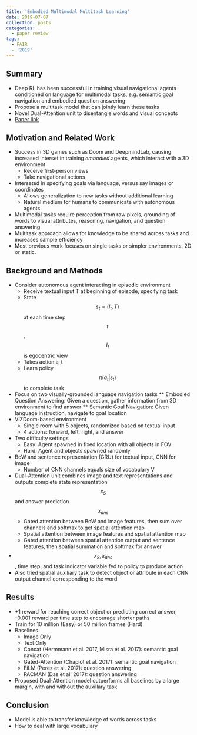 ```yaml
---
title: 'Embodied Multimodal Multitask Learning'
date: 2019-07-07
collection: posts
categories: 
  - paper review
tags:
  - FAIR
  - '2019'
---
```


Summary
------
* Deep RL has been successful in training visual navigational agents conditioned on language for multimodal tasks, e.g. semantic goal navigation and embodied question answering
* Propose a multitask model that can jointly learn these tasks
* Novel Dual-Attention unit to disentangle words and visual concepts
* [Paper link](https://arxiv.org/abs/1902.01385)
<!--more-->

Motivation and Related Work
------
* Success in 3D games such as Doom and DeepmindLab, causing increased interset in training *embodied* agents, which interact with a 3D environment
	* Receive first-person views
	* Take navigational actions
* Interseted in specifying goals via language, versus say images or coordinates
	* Allows generalization to new tasks without additional learning
	* Natural medium for humans to communicate with autonomous agents
* Multimodal tasks require perception from raw pixels, grounding of words to visual attributes, reasoning, navigation, and question answering
* Multitask approach allows for knowledge to be shared across tasks and increases sample efficiency
* Most previous work focuses on single tasks or simpler environments, 2D or static.

Background and Methods
------
* Consider autonomous agent interacting in episodic environment
	* Receive textual input T at beginning of episode, specifying task
	* State $$ s_t=(I_t, T) $$ at each time step $$ t $$, $$ I_t $$ is egocentric view
	* Takes action a_t
	* Learn policy $$ \pi(a_t \vert s_t) $$ to complete task
* Focus on two visually-grounded language navigation tasks
	** Embodied Question Answering: Given a question, gather information from 3D environment to find answer
	** Semantic Goal Navigation: Given language instruction, navigate to goal location
* ViZDoom-based environment
	* Single room with 5 objects, randomized based on textual input
	* 4 actions: forward, left, right, and answer
* Two difficulty settings
	* Easy: Agent spawned in fixed location with all objects in FOV
	* Hard: Agent and objects spawned randomly
* BoW and sentence representation (GRU) for textual input, CNN for image
	* Number of CNN channels equals size of vocabulary V
* Dual-Attention unit combines image and text representations and outputs complete state representation $$ x_S $$ and answer prediction $$ x_{ans} $$
	* Gated attention between BoW and image features, then sum over channels and softmax to get spatial attention map
	* Spatial attention between image features and spatial attention map
	* Gated attention between spatial attention output and sentence features, then spatial summation and softmax for answer
* $$ x_S, x_{ans} $$, time step, and task indicator variable fed to policy to produce action
* Also tried spatial auxiliary task to detect object or attribute in each CNN output channel corresponding to the word

Results
------
* +1 reward for reaching correct object or predicting correct answer, -0.001 reward per time step to encourage shorter paths
* Train for 10 million (Easy) or 50 million frames (Hard)
* Baselines
	* Image Only
	* Text Only
	* Concat (Hermmann et al. 2017, Misra et al. 2017): semantic goal navigation
	* Gated-Attention (Chaplot et al. 2017): semantic goal navigation
	* FiLM (Perez et al. 2017): question answering
	* PACMAN (Das et al. 2017): question answering
* Proposed Dual-Attention model outperforms all baselines by a large margin, with and without the auxillary task

Conclusion
------
* Model is able to transfer knowledge of words across tasks
* How to deal with large vocabulary